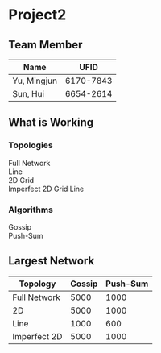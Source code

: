 # Project2

## Team Member

Name | UFID
---|---
Yu, Mingjun | 6170-7843
Sun, Hui | 6654-2614

## What is Working

### Topologies

Full Network  
Line  
2D Grid  
Imperfect 2D Grid 
Line

### Algorithms

Gossip  
Push-Sum

## Largest Network

 | Topology | Gossip | Push-Sum
---|---|---
 | Full Network | 5000 |1000
 | 2D | 5000 | 1000
 | Line | 1000 | 600
 | Imperfect 2D | 5000  | 1000
